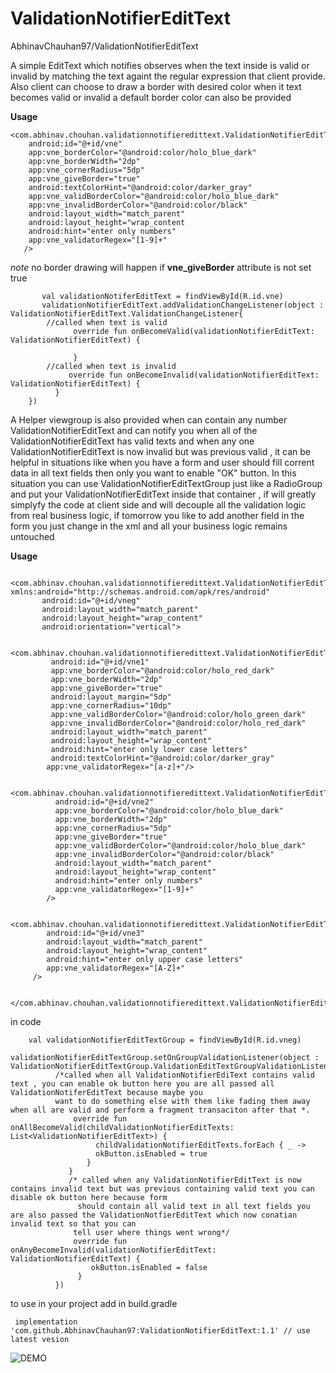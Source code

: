 # ValidationNotifierEditText
AbhinavChauhan97/ValidationNotifierEditText

A simple EditText which notifies observes when the text inside is valid or invalid by matching the text againt the regular expression that client provide.
Also client can choose to draw a border with desired color when it text becomes valid or invalid a default border color can also be provided

<b> Usage </b>

    <com.abhinav.chouhan.validationnotifieredittext.ValidationNotifierEditText
        android:id="@+id/vne"
        app:vne_borderColor="@android:color/holo_blue_dark"
        app:vne_borderWidth="2dp"
        app:vne_cornerRadius="5dp"
        app:vne_giveBorder="true"                                
        android:textColorHint="@android:color/darker_gray"
        app:vne_validBorderColor="@android:color/holo_blue_dark"
        app:vne_invalidBorderColor="@android:color/black"
        android:layout_width="match_parent"
        android:layout_height="wrap_content
        android:hint="enter only numbers"
        app:vne_validatorRegex="[1-9]+"
       />

 <i>note</i> no border drawing will happen if <b>vne_giveBorder</b> attribute is not set true
          
           val validationNotiferEditText = findViewById(R.id.vne)
           validationNotifierEditText.addValidationChangeListener(object : ValidationNotifierEditText.ValidationChangeListener{
            //called when text is valid
                  override fun onBecomeValid(validationNotifierEditText: ValidationNotifierEditText) {
                
                  }
            //called when text is invalid
                 override fun onBecomeInvalid(validationNotifierEditText: ValidationNotifierEditText) {
              }
        })

A Helper viewgroup is also provided when can contain any number ValidationNotifierEditText and can notify you when all of the ValidationNotifierEditText has valid texts 
and when any one ValidationNotifierEditText is now invalid but was previous valid , it can be helpful in situations like when you have a form and user should fill corrent data 
in all text fields then only you want to enable "OK" button.
In this situation you can use ValidationNotifierEditTextGroup just like a RadioGroup and put your ValidationNotifierEditText inside that container , if will greatly simplyfy the code
at client side and will decouple all the validation logic from real business logic, if tomorrow you like to add another field in the form you just change in the xml and all your business logic remains untouched

<b> Usage </b>

        <com.abhinav.chouhan.validationnotifieredittext.ValidationNotifierEditTextGroup xmlns:android="http://schemas.android.com/apk/res/android"
           android:id="@+id/vneg"
           android:layout_width="match_parent"
           android:layout_height="wrap_content"
           android:orientation="vertical">

         <com.abhinav.chouhan.validationnotifieredittext.ValidationNotifierEditText
             android:id="@+id/vne1"
             app:vne_borderColor="@android:color/holo_red_dark"
             app:vne_borderWidth="2dp"
             app:vne_giveBorder="true"
             android:layout_margin="5dp"
             app:vne_cornerRadius="10dp"
             app:vne_validBorderColor="@android:color/holo_green_dark"
             app:vne_invalidBorderColor="@android:color/holo_red_dark"
             android:layout_width="match_parent"
             android:layout_height="wrap_content"
             android:hint="enter only lower case letters"
             android:textColorHint="@android:color/darker_gray"
            app:vne_validatorRegex="[a-z]+"/>
 
           <com.abhinav.chouhan.validationnotifieredittext.ValidationNotifierEditText
              android:id="@+id/vne2"
              app:vne_borderColor="@android:color/holo_blue_dark"
              app:vne_borderWidth="2dp"
              app:vne_cornerRadius="5dp"
              app:vne_giveBorder="true"
              app:vne_validBorderColor="@android:color/holo_blue_dark"
              app:vne_invalidBorderColor="@android:color/black"
              android:layout_width="match_parent"
              android:layout_height="wrap_content"
              android:hint="enter only numbers"
              app:vne_validatorRegex="[1-9]+"
            />
 
        <com.abhinav.chouhan.validationnotifieredittext.ValidationNotifierEditText
            android:id="@+id/vne3"
            android:layout_width="match_parent"
            android:layout_height="wrap_content"
            android:hint="enter only upper case letters"
            app:vne_validatorRegex="[A-Z]+"
         />

      </com.abhinav.chouhan.validationnotifieredittext.ValidationNotifierEditTextGroup>


in code 

        val validationNotifierEditTextGroup = findViewById(R.id.vneg)
        validationNotifierEditTextGroup.setOnGroupValidationListener(object : ValidationNotifierEditTextGroup.ValidationEditTextGroupValidationListener{
              /*called when all ValidationNotifierEdiText contains valid text , you can enable ok button here you are all passed all ValidationNotiferEditText because maybe you 
              want to do something else with them like fading them away when all are valid and perform a fragment transaciton after that *.
                  override fun onAllBecomeValid(childValidationNotifierEditTexts: List<ValidationNotifierEditText>) {
                       childValidationNotifierEditTexts.forEach { _ ->
                       okButton.isEnabled = true
                     }
                 }
                 /* called when any ValidationNotifierEditText is now contains invalid text but was previous containing valid text you can disable ok button here because form 
                   should contain all valid text in all text fields you are also passed the ValidationNotfierEditText which now conatian invalid text so that you can 
                  tell user where things went wrong*/
                  override fun onAnyBecomeInvalid(validationNotifierEditText: ValidationNotifierEditText) {
                      okButton.isEnabled = false
                   }
              })
              
              
to use in your project add in  build.gradle     

     implementation 'com.github.AbhinavChauhan97:ValidationNotifierEditText:1.1' // use latest vesion 
       
             
![DEMO](https://github.com/AbhinavChauhan97/ValidationNotifierEditText/blob/master/ezgif.com-gif-maker.gif)

     
